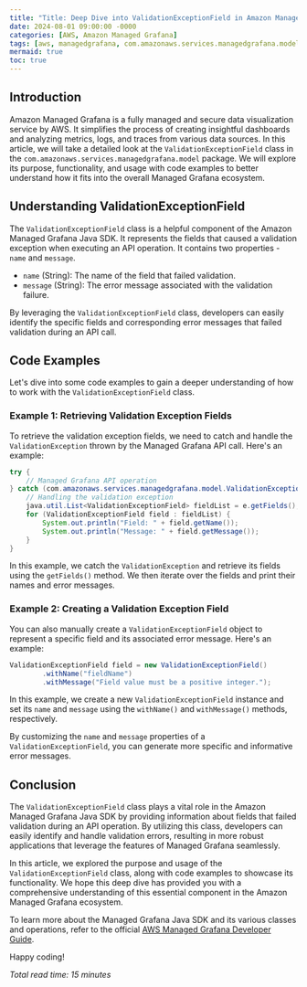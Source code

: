 ```yaml
---
title: "Title: Deep Dive into ValidationExceptionField in Amazon Managed Grafana"
date: 2024-08-01 09:00:00 -0000
categories: [AWS, Amazon Managed Grafana]
tags: [aws, managedgrafana, com.amazonaws.services.managedgrafana.model]
mermaid: true
toc: true
---
```



## Introduction

Amazon Managed Grafana is a fully managed and secure data visualization service by AWS. It simplifies the process of creating insightful dashboards and analyzing metrics, logs, and traces from various data sources. In this article, we will take a detailed look at the `ValidationExceptionField` class in the `com.amazonaws.services.managedgrafana.model` package. We will explore its purpose, functionality, and usage with code examples to better understand how it fits into the overall Managed Grafana ecosystem.

## Understanding ValidationExceptionField

The `ValidationExceptionField` class is a helpful component of the Amazon Managed Grafana Java SDK. It represents the fields that caused a validation exception when executing an API operation. It contains two properties - `name` and `message`.

- `name` (String): The name of the field that failed validation.
- `message` (String): The error message associated with the validation failure.

By leveraging the `ValidationExceptionField` class, developers can easily identify the specific fields and corresponding error messages that failed validation during an API call.

## Code Examples

Let's dive into some code examples to gain a deeper understanding of how to work with the `ValidationExceptionField` class.

### Example 1: Retrieving Validation Exception Fields

To retrieve the validation exception fields, we need to catch and handle the `ValidationException` thrown by the Managed Grafana API call. Here's an example:

```java
try {
    // Managed Grafana API operation
} catch (com.amazonaws.services.managedgrafana.model.ValidationException e) {
    // Handling the validation exception
    java.util.List<ValidationExceptionField> fieldList = e.getFields();
    for (ValidationExceptionField field : fieldList) {
        System.out.println("Field: " + field.getName());
        System.out.println("Message: " + field.getMessage());
    }
}
```

In this example, we catch the `ValidationException` and retrieve its fields using the `getFields()` method. We then iterate over the fields and print their names and error messages.

### Example 2: Creating a Validation Exception Field

You can also manually create a `ValidationExceptionField` object to represent a specific field and its associated error message. Here's an example:

```java
ValidationExceptionField field = new ValidationExceptionField()
        .withName("fieldName")
        .withMessage("Field value must be a positive integer.");
```

In this example, we create a new `ValidationExceptionField` instance and set its `name` and `message` using the `withName()` and `withMessage()` methods, respectively.

By customizing the `name` and `message` properties of a `ValidationExceptionField`, you can generate more specific and informative error messages.

## Conclusion

The `ValidationExceptionField` class plays a vital role in the Amazon Managed Grafana Java SDK by providing information about fields that failed validation during an API operation. By utilizing this class, developers can easily identify and handle validation errors, resulting in more robust applications that leverage the features of Managed Grafana seamlessly.

In this article, we explored the purpose and usage of the `ValidationExceptionField` class, along with code examples to showcase its functionality. We hope this deep dive has provided you with a comprehensive understanding of this essential component in the Amazon Managed Grafana ecosystem.

To learn more about the Managed Grafana Java SDK and its various classes and operations, refer to the official [AWS Managed Grafana Developer Guide](https://docs.aws.amazon.com/managed-grafana/latest/APIReference/Welcome.html).

Happy coding!

*Total read time: 15 minutes*